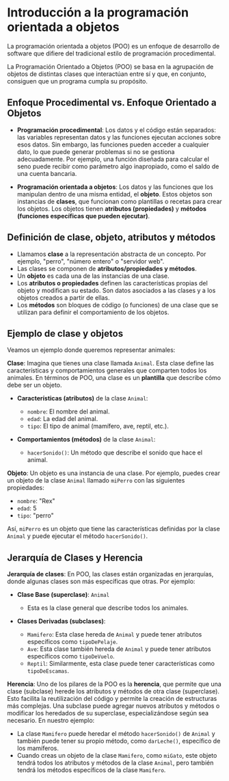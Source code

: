 # Introducción a la programación orientada a objetos

La programación orientada a objetos (POO) es un enfoque de desarrollo de software que difiere del tradicional estilo de programación procedimental. 

La Programación Orientado a Objetos (POO) se basa en la agrupación de objetos de distintas clases que interactúan entre sí y que, en conjunto, consiguen que un programa cumpla su propósito.

## Enfoque Procedimental vs. Enfoque Orientado a Objetos

* **Programación procedimental**: Los datos y el código están separados: las variables representan datos y las funciones ejecutan acciones sobre esos datos. Sin embargo, las funciones pueden acceder a cualquier dato, lo que puede generar problemas si no se gestiona adecuadamente. Por ejemplo, una función diseñada para calcular el seno puede recibir como parámetro algo inapropiado, como el saldo de una cuenta bancaria.

* **Programación orientada a objetos**: Los datos y las funciones que los manipulan dentro de una misma entidad, el **objeto**. Estos objetos son instancias de **clases**, que funcionan como plantillas o recetas para crear los objetos. Los objetos tienen **atributos (propiedades)** y **métodos (funciones específicas que pueden ejecutar)**.

## Definición de clase, objeto, atributos y métodos

* Llamamos **clase** a la representación abstracta de un concepto. Por ejemplo, "perro", "número entero" o "servidor web".
* Las clases se componen de **atributos/propiedades y métodos**.
* Un **objeto** es cada una de las instancias de una clase.
* Los **atributos o propiedades** definen las características propias del objeto y modifican su estado. Son datos asociados a las clases y a los objetos creados a partir de ellas.
* Los **métodos** son bloques de código (o funciones) de una clase que se utilizan para definir el comportamiento de los objetos.

## Ejemplo de clase y objetos

Veamos un ejemplo donde queremos representar animales:

**Clase**: Imagina que tienes una clase llamada `Animal`. Esta clase define las características y comportamientos generales que comparten todos los animales. En términos de POO, una clase es un **plantilla** que describe cómo debe ser un objeto.

* **Características (atributos)** de la clase `Animal`:
  * `nombre`: El nombre del animal.
  * `edad`: La edad del animal.
  * `tipo`: El tipo de animal (mamífero, ave, reptil, etc.).

* **Comportamientos (métodos)** de la clase `Animal`:
  * `hacerSonido()`: Un método que describe el sonido que hace el animal.

**Objeto**: Un objeto es una instancia de una clase. Por ejemplo, puedes crear un objeto de la clase `Animal` llamado `miPerro` con las siguientes propiedades:

* `nombre`: "Rex"
* `edad`: 5
* `tipo`: "perro"

Así, `miPerro` es un objeto que tiene las características definidas por la clase `Animal` y puede ejecutar el método `hacerSonido()`.

## Jerarquía de Clases y Herencia

**Jerarquía de clases**: En POO, las clases están organizadas en jerarquías, donde algunas clases son más específicas que otras. Por ejemplo:

* **Clase Base (superclase)**: `Animal`
  * Esta es la clase general que describe todos los animales.

* **Clases Derivadas (subclases)**:
  * `Mamifero`: Esta clase hereda de `Animal` y puede tener atributos específicos como `tipoDePelaje`.
  * `Ave`: Esta clase también hereda de `Animal` y puede tener atributos específicos como `tipoDeVuelo`.
  * `Reptil`: Similarmente, esta clase puede tener características como `tipoDeEscamas`.

**Herencia**: Uno de los pilares de la POO es la **herencia**, que permite que una clase (subclase) herede los atributos y métodos de otra clase (superclase). Esto facilita la reutilización del código y permite la creación de estructuras más complejas. Una subclase puede agregar nuevos atributos y métodos o modificar los heredados de su superclase, especializándose según sea necesario. En nuestro ejemplo:

* La clase `Mamifero` puede heredar el método `hacerSonido()` de `Animal` y también puede tener su propio método, como `darLeche()`, específico de los mamíferos.
* Cuando creas un objeto de la clase `Mamifero`, como `miGato`, este objeto tendrá todos los atributos y métodos de la clase `Animal`, pero también tendrá los métodos específicos de la clase `Mamifero`.

